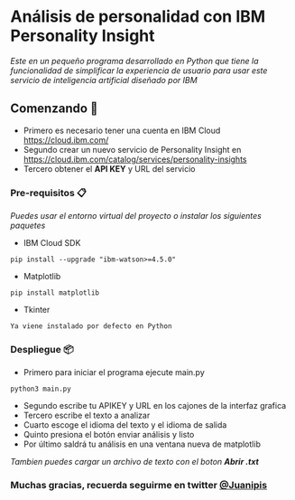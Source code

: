 # Análisis de personalidad con IBM Personality Insight
_Este en un pequeño programa desarrollado en Python que tiene la funcionalidad de simplificar la experiencia de usuario para usar este servicio de inteligencia artificial diseñado por IBM_

## Comenzando 🚀
* Primero es necesario tener una cuenta en IBM Cloud https://cloud.ibm.com/ 
* Segundo crear un nuevo servicio de Personality Insight en https://cloud.ibm.com/catalog/services/personality-insights 
* Tercero obtener el **API KEY** y URL del servicio

### Pre-requisitos 📋
_Puedes usar el entorno virtual del proyecto o instalar los siguientes paquetes_
* IBM Cloud SDK
```
pip install --upgrade "ibm-watson>=4.5.0" 
```
* Matplotlib
```
pip install matplotlib
```
* Tkinter
```
Ya viene instalado por defecto en Python
```

### Despliegue 📦
* Primero para iniciar el programa ejecute main.py
```
python3 main.py
```
* Segundo escribe tu APIKEY y URL en los cajones de la interfaz grafica
* Tercero escribe el texto a analizar
* Cuarto escoge el idioma del texto y el idioma de salida
* Quinto presiona el botón enviar análisis y listo
* Por último saldrá tu análisis en una ventana nueva de matplotlib

_Tambien puedes cargar un archivo de texto con el boton **Abrir .txt**_

### Muchas gracias, recuerda seguirme en twitter [@Juanipis](https://twitter.com/Juanipis)
